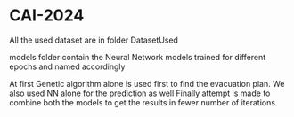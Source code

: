 # CAI-2024


All the used dataset are in folder DatasetUsed

models folder contain the Neural Network models trained for different epochs and named accordingly

At first Genetic algorithm alone is used first to find the evacuation plan. We also used NN alone for the prediction as well
Finally attempt is made to combine both the models to get the results in fewer number of iterations.
